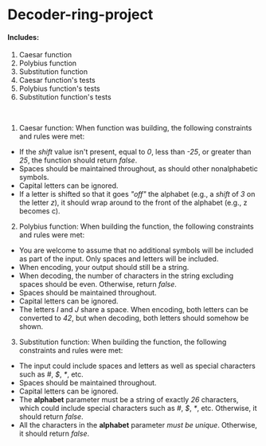 # Decoder-ring-project
#### Includes:
1. Caesar function 
1. Polybius function
1. Substitution function
1. Caesar function's tests
1. Polybius function's tests
1. Substitution function's tests
<br>

1. Caesar function: When function was building, the following constraints and rules were met:

- If the _shift_ value isn't present, equal to _0_, less than _-25_, or greater than _25_, the function should return _false_.
- Spaces should be maintained throughout, as should other nonalphabetic symbols.
- Capital letters can be ignored.
- If a letter is shifted so that it goes _"off"_ the alphabet (e.g., a _shift_ of _3_ on the letter _z_), it should wrap around to the front of the alphabet (e.g., z becomes c).

2. Polybius function: When building the function, the following constraints and rules were met:

- You are welcome to assume that no additional symbols will be included as part of the input. Only spaces and letters will be included.
- When encoding, your output should still be a string.
- When decoding, the number of characters in the string excluding spaces should be even. Otherwise, return _false_.
- Spaces should be maintained throughout.
- Capital letters can be ignored.
- The letters _I_ and _J_ share a space. When encoding, both letters can be converted to _42_, but when decoding, both letters should somehow be shown.

3. Substitution function: When building the function, the following constraints and rules were met:

- The input could include spaces and letters as well as special characters such as _#_, _$_, _*_, etc.
- Spaces should be maintained throughout.
- Capital letters can be ignored.
- The **alphabet** parameter must be a string of exactly _26_ characters, which could include special characters such as _#_, _$_, _*_, etc. Otherwise, it should return _false_.
- All the characters in the **alphabet** parameter _must be unique_. Otherwise, it should return _false_.
